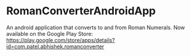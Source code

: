 # RomanConverterAndroidApp
An android application that converts to and from Roman Numerals. Now available on the Google Play Store: https://play.google.com/store/apps/details?id=com.patel.abhishek.romanconverter

